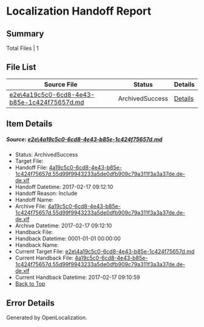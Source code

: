 # <a name='report-top'></a> Localization Handoff Report

## Summary
 Total Files | 1

## File List
 Source File | Status | Details 
 ----------- | ------ | ------- 
 [e2e\4a19c5c0-6cd8-4e43-b85e-1c424f75657d.md](https://github.com/OpenLocalizationTestOrg/ol-test0/blob/4c260fae15182bff448d188561c78317981bd2bd/e2e/4a19c5c0-6cd8-4e43-b85e-1c424f75657d.md) | ArchivedSuccess | [Details](#15d53403557095c5db5f6a73dae38c02d19ea0651)

## Item Details
##### <a name='15d53403557095c5db5f6a73dae38c02d19ea0651'></a> Source: [e2e\4a19c5c0-6cd8-4e43-b85e-1c424f75657d.md](https://github.com/OpenLocalizationTestOrg/ol-test0/blob/4c260fae15182bff448d188561c78317981bd2bd/e2e/4a19c5c0-6cd8-4e43-b85e-1c424f75657d.md)
* Status: ArchivedSuccess
* Target File: 
* Handoff File: [4a19c5c0-6cd8-4e43-b85e-1c424f75657d.55d99f9943233a5de0dfb909c79a311f3a3a37de.de-de.xlf](https://github.com/OpenLocalizationTestOrg/ol-test4-handoff/blob/d6859db51b0090958cc3156347b859c819a7b008/ol-handoff/OpenLocalizationTestOrg/ol-test4-dede/xinjiang/ht/4a19c5c0-6cd8-4e43-b85e-1c424f75657d.55d99f9943233a5de0dfb909c79a311f3a3a37de.de-de.xlf)
* Handoff Datetime: 2017-02-17 09:12:10
* Handoff Reason: Include
* Handoff Name: 
* Archive File: [4a19c5c0-6cd8-4e43-b85e-1c424f75657d.55d99f9943233a5de0dfb909c79a311f3a3a37de.de-de.xlf](https://github.com/OpenLocalizationTestOrg/ol-test4-handoff/blob/94efead2ce8287deeaeb334a0655784c84a3be69/ol-archive/OpenLocalizationTestOrg/ol-test4-dede/xinjiang/ht/4a19c5c0-6cd8-4e43-b85e-1c424f75657d.55d99f9943233a5de0dfb909c79a311f3a3a37de.de-de.xlf)
* Archive Datetime: 2017-02-17 09:12:10
* Handback File: 
* Handback Datetime: 0001-01-01 00:00:00
* Handback Name: 
* Current Target File: [e2e\4a19c5c0-6cd8-4e43-b85e-1c424f75657d.md](https://github.com/OpenLocalizationTestOrg/ol-test4-dede/blob/3ad23a3ecb315da62d2ef2ae7a5252e45e749ede/e2e/4a19c5c0-6cd8-4e43-b85e-1c424f75657d.md)
* Current Handback File: [4a19c5c0-6cd8-4e43-b85e-1c424f75657d.55d99f9943233a5de0dfb909c79a311f3a3a37de.de-de.xlf](https://github.com/OpenLocalizationTestOrg/ol-test4-handback/blob/70a83c70bb930f572a133a6141dd5b38c019d572/ol-handback/OpenLocalizationTestOrg/ol-test4-dede/xinjiang/ht/4a19c5c0-6cd8-4e43-b85e-1c424f75657d.55d99f9943233a5de0dfb909c79a311f3a3a37de.de-de.xlf)
* Current Handback Datetime: 2017-02-17 09:10:59
* [Back to Top](#report-top)


## Error Details

Generated by OpenLocalization.
